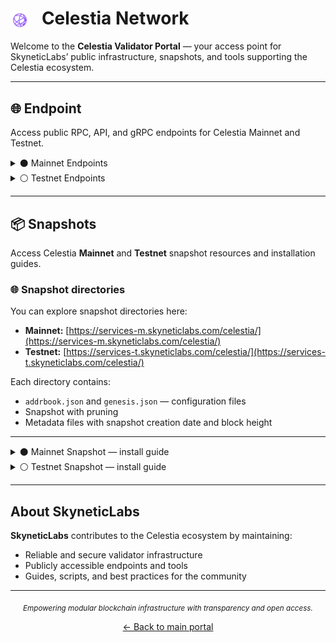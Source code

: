 # <img src="https://raw.githubusercontent.com/Skyneticlabs/Logo/main/celestia-logo.png" width="30" align="center"> &nbsp; Celestia Network

Welcome to the **Celestia Validator Portal** — your access point for SkyneticLabs’ public infrastructure, snapshots, and tools supporting the Celestia ecosystem.

---

## 🌐 Endpoint

Access public RPC, API, and gRPC endpoints for Celestia Mainnet and Testnet.

<details>
  <summary>⚫ Mainnet Endpoints</summary>

- **RPC:** [https://celestia-m-rpc.skyneticlabs.com](https://celestia-m-rpc.skyneticlabs.com)  
- **API:** [https://celestia-m-api.skyneticlabs.com](https://celestia-m-api.skyneticlabs.com)  
- **gRPC:** `celestia-m-grpc.skyneticlabs.com:443`
</details>

<details>
  <summary>⚪ Testnet Endpoints</summary>

- **RPC:** [https://celestia-t-rpc.skyneticlabs.com](https://celestia-t-rpc.skyneticlabs.com)  
- **API:** [https://celestia-t-api.skyneticlabs.com](https://celestia-t-api.skyneticlabs.com)  
- **gRPC:** `celestia-t-grpc.skyneticlabs.com:443`
</details>

---

## 📦 Snapshots

Access Celestia **Mainnet** and **Testnet** snapshot resources and installation guides.

### 🌐 Snapshot directories
You can explore snapshot directories here:
- **Mainnet:** [https://services-m.skyneticlabs.com/celestia/](https://services-m.skyneticlabs.com/celestia/)  
- **Testnet:** [https://services-t.skyneticlabs.com/celestia/](https://services-t.skyneticlabs.com/celestia/)

Each directory contains:
- `addrbook.json` and `genesis.json` — configuration files  
- Snapshot with pruning  
- Metadata files with snapshot creation date and block height

---

<details>
<summary>⚫ Mainnet Snapshot — install guide</summary>

Use the following commands to restore **Celestia Mainnet** snapshot:  
📁 [View directory](https://services-m.skyneticlabs.com/celestia/)  
📦 [Download snapshot](https://services-m.skyneticlabs.com/celestia/celestia-snap-m.tar.lz4)

```bash
cd $HOME
sudo systemctl stop celestia-appd
cp $HOME/.celestia-app/data/priv_validator_state.json $HOME/.celestia-app/priv_validator_state.json.backup
rm -rf $HOME/.celestia-app/data
curl -L https://services-m.skyneticlabs.com/celestia/celestia-snap-m.tar.lz4 | tar -Ilz4 -xf - -C $HOME/.celestia-app/
mv $HOME/.celestia-app/priv_validator_state.json.backup $HOME/.celestia-app/data/priv_validator_state.json
sudo systemctl restart celestia-appd && sudo journalctl -u celestia-appd -f
```
</details>

<details>
<summary>⚪ Testnet Snapshot — install guide</summary>

Use the following commands to restore **Celestia Testnet** snapshot:  
📁 [View directory](https://services-t.skyneticlabs.com/celestia/)  
📦 [Download snapshot](https://services-t.skyneticlabs.com/celestia/celestia-snap-t.tar.lz4)

```bash
cd $HOME
sudo systemctl stop celestia-appd
cp $HOME/.celestia-app/data/priv_validator_state.json $HOME/.celestia-app/priv_validator_state.json.backup
rm -rf $HOME/.celestia-app/data
curl -L https://services-t.skyneticlabs.com/celestia/celestia-snap-t.tar.lz4 | tar -Ilz4 -xf - -C $HOME/.celestia-app/
mv $HOME/.celestia-app/priv_validator_state.json.backup $HOME/.celestia-app/data/priv_validator_state.json
sudo systemctl restart celestia-appd && sudo journalctl -u celestia-appd -f
```
</details>


---

##  About SkyneticLabs

**SkyneticLabs** contributes to the Celestia ecosystem by maintaining:

- Reliable and secure validator infrastructure  
- Publicly accessible endpoints and tools  
- Guides, scripts, and best practices for the community  

---

<p align="center">
  <sub><i>Empowering modular blockchain infrastructure with transparency and open access.</i></sub>
</p>

<p align="center"> <a href="README.md">← Back to main portal</a> </p> 
